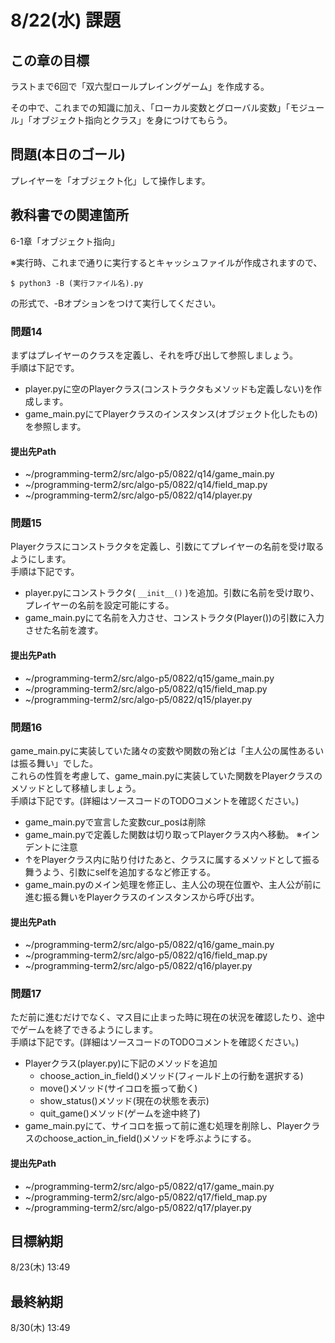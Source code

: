 # 8/22(水) 課題

## この章の目標

ラストまで6回で「双六型ロールプレイングゲーム」を作成する。

その中で、これまでの知識に加え、「ローカル変数とグローバル変数」「モジュール」「オブジェクト指向とクラス」を身につけてもらう。

## 問題(本日のゴール)

プレイヤーを「オブジェクト化」して操作します。

## 教科書での関連箇所

6-1章「オブジェクト指向」

※実行時、これまで通りに実行するとキャッシュファイルが作成されますので、

```
$ python3 -B (実行ファイル名).py
```

の形式で、-Bオプションをつけて実行してください。

### 問題14

まずはプレイヤーのクラスを定義し、それを呼び出して参照しましょう。  
手順は下記です。

* player.pyに空のPlayerクラス(コンストラクタもメソッドも定義しない)を作成します。
* game_main.pyにてPlayerクラスのインスタンス(オブジェクト化したもの)を参照します。

#### 提出先Path

* ~/programming-term2/src/algo-p5/0822/q14/game_main.py
* ~/programming-term2/src/algo-p5/0822/q14/field_map.py
* ~/programming-term2/src/algo-p5/0822/q14/player.py

### 問題15

Playerクラスにコンストラクタを定義し、引数にてプレイヤーの名前を受け取るようにします。  
手順は下記です。

* player.pyにコンストラクタ( `__init__()` )を追加。引数に名前を受け取り、プレイヤーの名前を設定可能にする。
* game_main.pyにて名前を入力させ、コンストラクタ(Player())の引数に入力させた名前を渡す。

#### 提出先Path

* ~/programming-term2/src/algo-p5/0822/q15/game_main.py
* ~/programming-term2/src/algo-p5/0822/q15/field_map.py
* ~/programming-term2/src/algo-p5/0822/q15/player.py

### 問題16

game_main.pyに実装していた諸々の変数や関数の殆どは「主人公の属性あるいは振る舞い」でした。  
これらの性質を考慮して、game_main.pyに実装していた関数をPlayerクラスのメソッドとして移植しましょう。  
手順は下記です。(詳細はソースコードのTODOコメントを確認ください。)

* game_main.pyで宣言した変数cur_posは削除
* game_main.pyで定義した関数は切り取ってPlayerクラス内へ移動。 ※インデントに注意
* ↑をPlayerクラス内に貼り付けたあと、クラスに属するメソッドとして振る舞うよう、引数にselfを追加するなど修正する。
* game_main.pyのメイン処理を修正し、主人公の現在位置や、主人公が前に進む振る舞いをPlayerクラスのインスタンスから呼び出す。

#### 提出先Path

* ~/programming-term2/src/algo-p5/0822/q16/game_main.py
* ~/programming-term2/src/algo-p5/0822/q16/field_map.py
* ~/programming-term2/src/algo-p5/0822/q16/player.py

### 問題17

ただ前に進むだけでなく、マス目に止まった時に現在の状況を確認したり、途中でゲームを終了できるようにします。  
手順は下記です。(詳細はソースコードのTODOコメントを確認ください。)

* Playerクラス(player.py)に下記のメソッドを追加
  * choose_action_in_field()メソッド(フィールド上の行動を選択する)
  * move()メソッド(サイコロを振って動く)
  * show_status()メソッド(現在の状態を表示)
  * quit_game()メソッド(ゲームを途中終了)
* game_main.pyにて、サイコロを振って前に進む処理を削除し、Playerクラスのchoose_action_in_field()メソッドを呼ぶようにする。

#### 提出先Path

* ~/programming-term2/src/algo-p5/0822/q17/game_main.py
* ~/programming-term2/src/algo-p5/0822/q17/field_map.py
* ~/programming-term2/src/algo-p5/0822/q17/player.py

## 目標納期

8/23(木) 13:49

## 最終納期

8/30(木) 13:49

